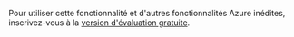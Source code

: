 Pour utiliser cette fonctionnalité et d'autres fonctionnalités Azure inédites, inscrivez-vous à la [version d'évaluation gratuite][].

  [version d'évaluation gratuite]: https://account.windowsazure.com/PreviewFeatures
